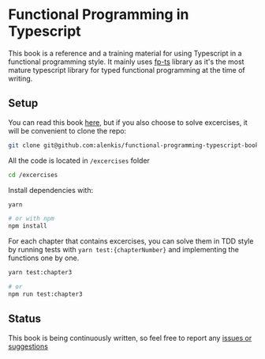 # Functional Programming in Typescript

This book is a reference and a training material for using Typescript in a functional programming style. It mainly uses [fp-ts](https://github.com/gcanti/fp-ts "fp-ts") library as it's the most mature typescript library for typed functional programming at the time of writing.

## Setup

You can read this book [here](www.todo.com), but if you also choose to solve excercises, it will be convenient to clone the repo:

```sh
git clone git@github.com:alenkis/functional-programming-typescript-book.git --branch no-solutions && cd functional-programming-typescript-book
```

All the code is located in `/excercises` folder

```sh
cd /excercises
```

Install dependencies with:

```sh
yarn

# or with npm
npm install
```

For each chapter that contains excercises, you can solve them in TDD style by running tests with `yarn test:{chapterNumber}` and implementing the functions one by one.

```sh
yarn test:chapter3

# or
npm run test:chapter3
```

## Status

This book is being continuously written, so feel free to report any [issues or suggestions](https://github.com/alenkis/functional-programming-typescript-book/issues)
